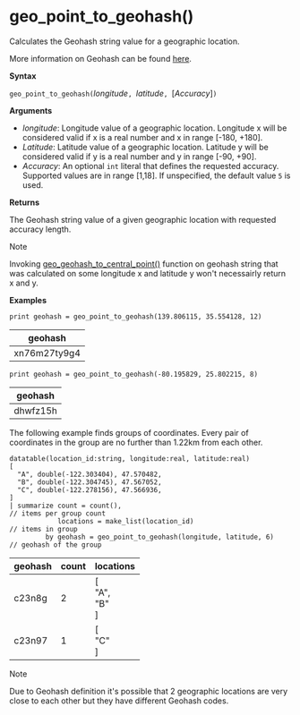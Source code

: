 # geo_point_to_geohash()

Calculates the Geohash string value for a geographic location.

More information on Geohash can be found [here](https://en.wikipedia.org/wiki/Geohash).

**Syntax**

`geo_point_to_geohash(`*longitude*`, `*latitude*`, `[*Accuracy*]`)`

**Arguments**

* *longitude*: Longitude value of a geographic location. Longitude x will be considered valid if x is a real number and x in range [-180, +180]. 
* *Latitude*: Latitude value of a geographic location. Latitude y will be considered valid if y is a real number and y in range [-90, +90]. 
* *Accuracy*: An optional `int` literal that defines the requested accuracy. Supported values are in range [1,18]. If unspecified, the default value `5` is used.

**Returns**

The Geohash string value of a given geographic location with requested accuracy length.


> [!NOTE]
> Invoking [geo_geohash_to_central_point()](geo_geohash_to_central_point_function.md) function on geohash string that was calculated on some longitude x and latitude y won't necessairly return x and y.

**Examples**

<!-- csl: https://help.kusto.windows.net/Samples -->
```
print geohash = geo_point_to_geohash(139.806115, 35.554128, 12)  
```

|geohash|
|---|
|xn76m27ty9g4|

<!-- csl: https://help.kusto.windows.net/Samples -->
```
print geohash = geo_point_to_geohash(-80.195829, 25.802215, 8)
```

|geohash|
|---|
|dhwfz15h|

The following example finds groups of coordinates. Every pair of coordinates in the group are no further than 1.22km from each other.

<!-- csl: https://help.kusto.windows.net/Samples -->
```
datatable(location_id:string, longitude:real, latitude:real)
[
  "A", double(-122.303404), 47.570482,
  "B", double(-122.304745), 47.567052,
  "C", double(-122.278156), 47.566936,
]
| summarize count = count(),                                          // items per group count
            locations = make_list(location_id)                        // items in group
         by geohash = geo_point_to_geohash(longitude, latitude, 6)    // geohash of the group
```

|geohash|count|locations|
|---|---|---|
|c23n8g|2|[<br>  "A",<br>  "B"<br>]|
|c23n97|1|[<br>  "C"<br>]|


> [!NOTE]
> Due to Geohash definition it's possible that 2 geographic locations are very close to each other but they have different Geohash codes.
